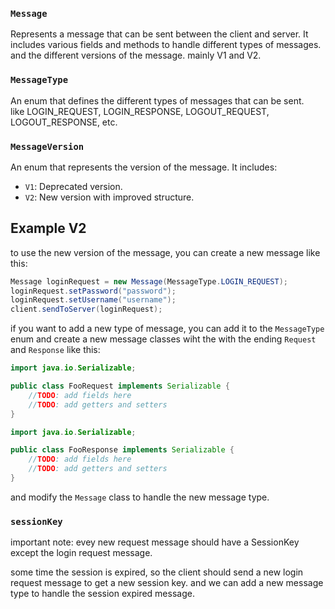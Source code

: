 
### `Message`

Represents a message that can be sent between the client and server. It includes various fields and methods to handle different types of messages.
and the different versions of the message. mainly V1 and V2.
### `MessageType`

An enum that defines the different types of messages that can be sent.  
like LOGIN_REQUEST, LOGIN_RESPONSE, LOGOUT_REQUEST, LOGOUT_RESPONSE, etc.

### `MessageVersion`

An enum that represents the version of the message. It includes:
- `V1`: Deprecated version.
- `V2`: New version with improved structure.


## Example V2 
to use the new version of the message, you can create a new message like this: 

```java
Message loginRequest = new Message(MessageType.LOGIN_REQUEST);
loginRequest.setPassword("password");
loginRequest.setUsername("username");
client.sendToServer(loginRequest);
```
if you want to add a new type of message, you can add it to the `MessageType` enum and create a new message classes wiht 
the with the ending `Request` and `Response` like this: 

```java
import java.io.Serializable;

public class FooRequest implements Serializable {
    //TODO: add fields here
    //TODO: add getters and setters
}
```

```java
import java.io.Serializable;

public class FooResponse implements Serializable {
    //TODO: add fields here
    //TODO: add getters and setters
}
```
and modify the `Message` class to handle the new message type.

### `sessionKey`
important note: evey new request message should have a SessionKey except the login request message.

some time the session is expired, so the client should send a new login request message to get a new session key.
and we can add a new message type to handle the session expired message. 
